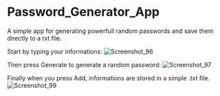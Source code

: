 # Password_Generator_App
A simple app for generating powerfull random passwords and save them directly to a txt file.

Start by typing your informations:
![Screenshot_96](https://user-images.githubusercontent.com/104036788/188271319-99d32e1e-e150-48eb-8a81-6b5a8d4cb3a1.jpg)

Then press Generate to generate a random password:
![Screenshot_97](https://user-images.githubusercontent.com/104036788/188271332-4fc59361-cb26-41b8-beee-8d298107828e.jpg)

Finally when you press Add, informations are stored in a simple .txt file.
![Screenshot_99](https://user-images.githubusercontent.com/104036788/188271375-692ea3d0-29f2-43e0-b14d-aca27727609a.jpg)
